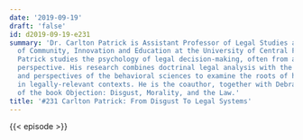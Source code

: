 ```yaml
---
date: '2019-09-19'
draft: 'false'
id: d2019-09-19-e231
summary: 'Dr. Carlton Patrick is Assistant Professor of Legal Studies at the College
  of Community, Innovation and Education at the University of Central Florida. Dr.
  Patrick studies the psychology of legal decision-making, often from an evolutionary
  perspective. His research combines doctrinal legal analysis with the methodologies
  and perspectives of the behavioral sciences to examine the roots of human behavior
  in legally-relevant contexts. He is the coauthor, together with Debra Lieberman,
  of the book Objection: Disgust, Morality, and the Law.'
title: '#231 Carlton Patrick: From Disgust To Legal Systems'
---
```

{{< episode >}}
